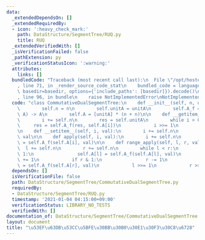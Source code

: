 ```yaml
---
data:
  _extendedDependsOn: []
  _extendedRequiredBy:
  - icon: ':heavy_check_mark:'
    path: DataStructure/SegmentTree/RUQ.py
    title: RUQ
  _extendedVerifiedWith: []
  _isVerificationFailed: false
  _pathExtension: py
  _verificationStatusIcon: ':warning:'
  attributes:
    links: []
  bundledCode: "Traceback (most recent call last):\n  File \"/opt/hostedtoolcache/Python/3.9.1/x64/lib/python3.9/site-packages/onlinejudge_verify/documentation/build.py\"\
    , line 71, in _render_source_code_stat\n    bundled_code = language.bundle(stat.path,\
    \ basedir=basedir, options={'include_paths': [basedir]}).decode()\n  File \"/opt/hostedtoolcache/Python/3.9.1/x64/lib/python3.9/site-packages/onlinejudge_verify/languages/python.py\"\
    , line 96, in bundle\n    raise NotImplementedError\nNotImplementedError\n"
  code: "class CommutativeDualSegmentTree:\n    def __init__(self, n, unitA, A_f):\n\
    \        self.n = n\n        self.unitA = unitA\n        self.A_f = A_f  # (A,\
    \ A) -> A\n        self.A = [unitA] * (n + n)\n\n    def __getitem__(self, i):\n\
    \        i += self.n\n        res = self.unitA\n        while i > 0:\n       \
    \     res = self.A_f(res, self.A[i])\n            i >>= 1\n        return res\n\
    \n    def __setitem__(self, i, val):\n        i += self.n\n        self.A[i] =\
    \ val\n\n    def apply(self, i, val):\n        i += self.n\n        self.A[i]\
    \ = self.A_f(self.A[i], val)\n\n    def range_apply(self, l, r, val):\n      \
    \  l += self.n\n        r += self.n\n        while l < r:\n            if l &\
    \ 1:\n                self.A[l] = self.A_f(self.A[l], val)\n                l\
    \ += 1\n            if r & 1:\n                r -= 1\n                self.A[r]\
    \ = self.A_f(self.A[r], val)\n            l >>= 1\n            r >>= 1\n"
  dependsOn: []
  isVerificationFile: false
  path: DataStructure/SegmentTree/CommutativeDualSegmentTree.py
  requiredBy:
  - DataStructure/SegmentTree/RUQ.py
  timestamp: '2021-01-04 04:15:00+09:00'
  verificationStatus: LIBRARY_NO_TESTS
  verifiedWith: []
documentation_of: DataStructure/SegmentTree/CommutativeDualSegmentTree.py
layout: document
title: "\u53EF\u63DB\u53CC\u5BFE\u30BB\u30B0\u30E1\u30F3\u30C8\u6728"
---
```

